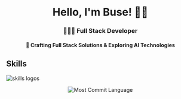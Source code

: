 <h1 align="center"> Hello, I'm Buse! 👋🏻 </h1>
  
  <h3 align="center"> 👩🏻‍💻 Full Stack Developer </h3> 
<h4 align="center"> 🔮 Crafting Full Stack Solutions & Exploring AI Technologies </h4>

## Skills
<img src="https://skillicons.dev/icons?i=java,spring,python,django,js,react,nextjs,c,cpp,html,css,firebase,mysql,docker,linux,git,github" alt="skills logos" /> <br>
<p align="center">
  
<img src="https://visitor-badge.laobi.icu/badge?page_id=busekeklik.busekeklik" alt="Most Commit Language" />
</p>

